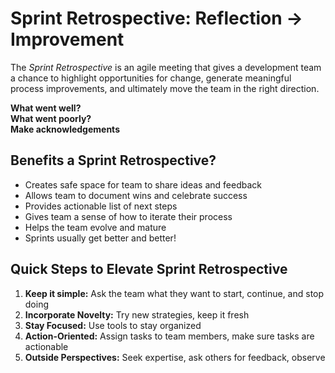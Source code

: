 # Sprint Retrospective: Reflection → Improvement
The *Sprint Retrospective* is an agile meeting that gives a development team a chance to highlight opportunities for change, generate meaningful process improvements, and ultimately move the team in the right direction.<br>

**What went well?** <br>
**What went poorly?** <br>
**Make acknowledgements** <br>

## Benefits a Sprint Retrospective?
- Creates safe space for team to share ideas and feedback
- Allows team to document wins and celebrate success
- Provides actionable list of next steps
- Gives team a sense of how to iterate their process
- Helps the team evolve and mature
- Sprints usually get better and better!

## Quick Steps to Elevate Sprint Retrospective
1. **Keep it simple:** Ask the team what they want to start, continue, and stop doing
2. **Incorporate Novelty:** Try new strategies, keep it fresh
3. **Stay Focused:** Use tools to stay organized
4. **Action-Oriented:** Assign tasks to team members, make sure tasks are actionable
5. **Outside Perspectives:** Seek expertise, ask others for feedback, observe
